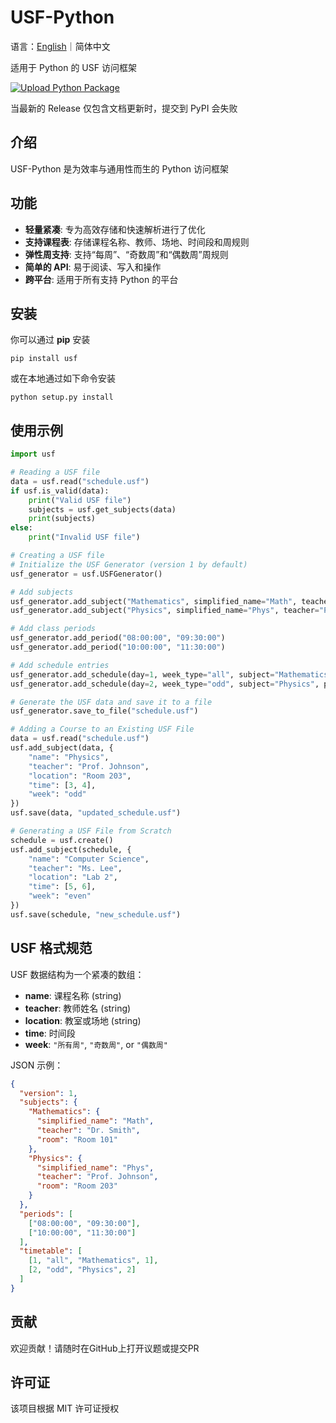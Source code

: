# USF-Python
语言：<a href="./README.md">English</a>｜简体中文

适用于 Python 的 USF 访问框架

[![Upload Python Package](https://github.com/USF-org/USF-Python/actions/workflows/python-publish.yml/badge.svg)](https://github.com/USF-org/USF-Python/actions/workflows/python-publish.yml)

当最新的 Release 仅包含文档更新时，提交到 PyPI 会失败

## 介绍
USF-Python 是为效率与通用性而生的 Python 访问框架

## 功能
- **轻量紧凑**: 专为高效存储和快速解析进行了优化
- **支持课程表**: 存储课程名称、教师、场地、时间段和周规则
- **弹性周支持**: 支持“每周”、“奇数周”和“偶数周”周规则
- **简单的 API**: 易于阅读、写入和操作
- **跨平台**: 适用于所有支持 Python 的平台

## 安装
你可以通过 **pip** 安装
```
pip install usf
```
或在本地通过如下命令安装
```
python setup.py install
```

## 使用示例
```python
import usf

# Reading a USF file
data = usf.read("schedule.usf")
if usf.is_valid(data):
    print("Valid USF file")
    subjects = usf.get_subjects(data)
    print(subjects)
else:
    print("Invalid USF file")

# Creating a USF file
# Initialize the USF Generator (version 1 by default)
usf_generator = usf.USFGenerator()

# Add subjects
usf_generator.add_subject("Mathematics", simplified_name="Math", teacher="Dr. Smith", room="Room 101")
usf_generator.add_subject("Physics", simplified_name="Phys", teacher="Prof. Johnson", room="Room 203")

# Add class periods
usf_generator.add_period("08:00:00", "09:30:00")
usf_generator.add_period("10:00:00", "11:30:00")

# Add schedule entries
usf_generator.add_schedule(day=1, week_type="all", subject="Mathematics", period_index=1)  # Monday
usf_generator.add_schedule(day=2, week_type="odd", subject="Physics", period_index=2)  # Tuesday (Odd Week)

# Generate the USF data and save it to a file
usf_generator.save_to_file("schedule.usf")

# Adding a Course to an Existing USF File
data = usf.read("schedule.usf")
usf.add_subject(data, {
    "name": "Physics",
    "teacher": "Prof. Johnson",
    "location": "Room 203",
    "time": [3, 4],
    "week": "odd"
})
usf.save(data, "updated_schedule.usf")

# Generating a USF File from Scratch
schedule = usf.create()
usf.add_subject(schedule, {
    "name": "Computer Science",
    "teacher": "Ms. Lee",
    "location": "Lab 2",
    "time": [5, 6],
    "week": "even"
})
usf.save(schedule, "new_schedule.usf")
```

## USF 格式规范
USF 数据结构为一个紧凑的数组：
- **name**: 课程名称 (string)
- **teacher**: 教师姓名 (string)
- **location**: 教室或场地 (string)
- **time**: 时间段
- **week**: `"所有周"`, `"奇数周"`, or `"偶数周"`

JSON 示例：
```json
{
  "version": 1,
  "subjects": {
    "Mathematics": {
      "simplified_name": "Math",
      "teacher": "Dr. Smith",
      "room": "Room 101"
    },
    "Physics": {
      "simplified_name": "Phys",
      "teacher": "Prof. Johnson",
      "room": "Room 203"
    }
  },
  "periods": [
    ["08:00:00", "09:30:00"],
    ["10:00:00", "11:30:00"]
  ],
  "timetable": [
    [1, "all", "Mathematics", 1],
    [2, "odd", "Physics", 2]
  ]
}
```

## 贡献
欢迎贡献！请随时在GitHub上打开议题或提交PR

## 许可证
该项目根据 MIT 许可证授权

